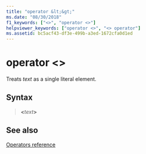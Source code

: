 ```yaml
---
title: "operator &lt;&gt;"
ms.date: "08/30/2018"
f1_keywords: ["<>", "operator <>"]
helpviewer_keywords: ["operator <>", "<> operator"]
ms.assetid: bc5acf43-df3e-499b-a3ed-1672cfa0d1ed
---
```

# operator &lt;&gt;

Treats *text* as a single literal element.

## Syntax

> __\<__*text*__>__

## See also

[Operators reference](operators-reference.md)
